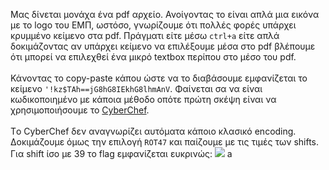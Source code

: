 Μας δίνεται μονάχα ένα pdf αρχείο. Ανοίγοντας το είναι απλά μια εικόνα με το logo του ΕΜΠ, ωστόσο, γνωρίζουμε ότι πολλές φορές υπάρχει κρυμμένο κείμενο στα pdf. Πράγματι είτε μέσω `ctrl+a` είτε απλά δοκιμάζοντας αν υπάρχει κείμενο να επιλέξουμε μέσα στο pdf βλέπουμε ότι μπορεί να επιλεχθεί ένα μικρό textbox περίπου στο μέσο του pdf.\
\
Κάνοντας το copy-paste κάπου ώστε να το διαβάσουμε εμφανίζεται το κείμενο `'!kz$TAh==jG8hG8IEkhG8lhmAnV`. Φαίνεται σα να είναι κωδικοποιημένο με κάποια μέθοδο οπότε πρώτη σκέψη είναι να χρησιμοποιήσουμε το [CyberChef](https://gchq.github.io/CyberChef/).\
\
Τo CyberChef δεν αναγνωρίζει αυτόματα κάποιο κλασικό encoding. Δοκιμάζουμε όμως την επιλογή `ROT47` και παίζουμε με τις τιμές των shifts. Για shift ίσο με 39 το flag εμφανίζεται ευκρινώς:
![](https://github.com/Babafaba/NTUA_H4CK_crypto_challs/tree/main/writeups_for_challs_by_other_authors/PDF/pdf_cyberchef.png)
a
